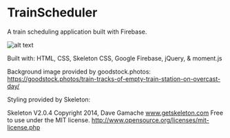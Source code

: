 # TrainScheduler
A train scheduling application built with Firebase.

![alt text](https://media.giphy.com/media/4MWlwwqIRWRJnMhCgi/giphy.gif)

Built with: HTML, CSS, Skeleton CSS, Google Firebase, jQuery, & moment.js

Background image provided by goodstock.photos:
https://goodstock.photos/train-tracks-of-empty-train-station-on-overcast-day/

Styling provided by Skeleton:

Skeleton V2.0.4
Copyright 2014, Dave Gamache
www.getskeleton.com
Free to use under the MIT license.
http://www.opensource.org/licenses/mit-license.php
